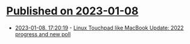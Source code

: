 # [Published on 2023-01-08](index.md)

* [2023-01-08, 17:20:19](https://news.ycombinator.com/item?id=34300973) - [Linux Touchpad like MacBook Update: 2022 progress and new poll](https://www.gitclear.com/blog/linux_touchpad_update_january_2023)
